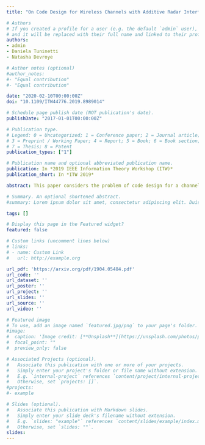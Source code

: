 ```yaml
---
title: "On Code Design for Wireless Channels with Additive Radar Interference"

# Authors
# If you created a profile for a user (e.g. the default `admin` user), write the username (folder name) here 
# and it will be replaced with their full name and linked to their profile.
authors:
- admin
- Daniela Tuninetti
- Natasha Devroye

# Author notes (optional)
#author_notes:
#- "Equal contribution"
#- "Equal contribution"

date: "2020-02-10T00:00:00Z"
doi: "10.1109/ITW44776.2019.8989014"

# Schedule page publish date (NOT publication's date).
publishDate: "2017-01-01T00:00:00Z"

# Publication type.
# Legend: 0 = Uncategorized; 1 = Conference paper; 2 = Journal article;
# 3 = Preprint / Working Paper; 4 = Report; 5 = Book; 6 = Book section;
# 7 = Thesis; 8 = Patent
publication_types: ["1"]

# Publication name and optional abbreviated publication name.
publication: In *2019 IEEE Information Theory Workshop (ITW)*
publication_short: In *ITW 2019*

abstract: This paper considers the problem of code design for a channel where communications and radar systems coexist, modeled as having both Additive White Gaussian Noise (AWGN) and Additive Radar Interference (ARI). The question of how to adapt or re-design convolutional codes (decoded by the Viterbi algorithm) and LDPC codes (decoded by the sum-product algorithm and optimized by using the EXIT chart method) to effectively handle the overall non-Gaussian ARI noise is investigated. Interestingly, it is found that codes optimized for AWGN-only noise and decoded using a decoding metric that accounts for both the Signal-to-Noise Ratio (SNR) of the useful signal and the Interference-to-Noise Ratio (INR) of the radar signal is only slightly outperformed by codes that are optimized for the AWGN+ARI channel.

# Summary. An optional shortened abstract.
#summary: Lorem ipsum dolor sit amet, consectetur adipiscing elit. Duis posuere tellus ac convallis placerat. Proin tincidunt magna sed ex sollicitudin condimentum.

tags: []

# Display this page in the Featured widget?
featured: false

# Custom links (uncomment lines below)
# links:
# - name: Custom Link
#   url: http://example.org

url_pdf: 'https://arxiv.org/pdf/1904.05484.pdf'
url_code: ''
url_dataset: ''
url_poster: ''
url_project: ''
url_slides: ''
url_source: ''
url_video: ''

# Featured image
# To use, add an image named `featured.jpg/png` to your page's folder. 
#image:
#  caption: 'Image credit: [**Unsplash**](https://unsplash.com/photos/pLCdAaMFLTE)'
#  focal_point: ""
#  preview_only: false

# Associated Projects (optional).
#   Associate this publication with one or more of your projects.
#   Simply enter your project's folder or file name without extension.
#   E.g. `internal-project` references `content/project/internal-project/index.md`.
#   Otherwise, set `projects: []`.
#projects:
#- example

# Slides (optional).
#   Associate this publication with Markdown slides.
#   Simply enter your slide deck's filename without extension.
#   E.g. `slides: "example"` references `content/slides/example/index.md`.
#   Otherwise, set `slides: ""`.
slides:
---
```

